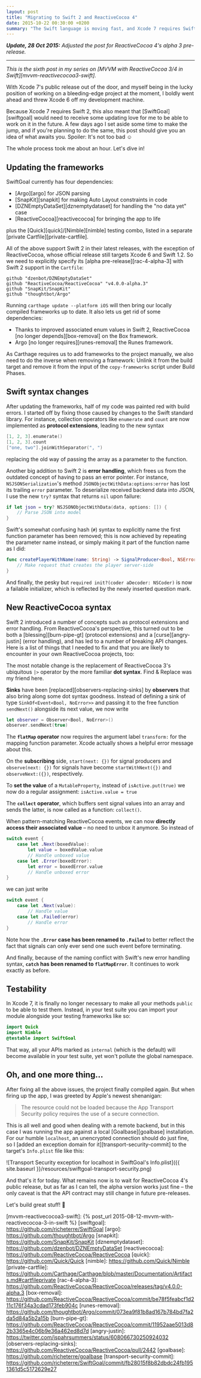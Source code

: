 ```yaml
---
layout: post
title: "Migrating to Swift 2 and ReactiveCocoa 4"
date: 2015-10-22 00:30:00 +0200
summary: "The Swift language is moving fast, and Xcode 7 requires Swift 2. Here's what you need to do to bring ReactiveCocoa 4 with Swift 2 support to your project."
---
```


*__Update, 28 Oct 2015:__ Adjusted the post for ReactiveCocoa 4's alpha 3 pre-release.*

---

_This is the sixth post in my series on [MVVM with ReactiveCocoa 3/4 in Swift][mvvm-reactivecocoa3-swift]._

With Xcode 7's public release out of the door, and myself being in the lucky position of working on a bleeding-edge project at the moment, I boldly went ahead and threw Xcode 6 off my development machine.

Because Xcode 7 requires Swift 2, this also meant that [SwiftGoal][swiftgoal] would need to receive some updating love for me to be able to work on it in the future. A few days ago I set aside some time to make the jump, and if you're planning to do the same, this post should give you an idea of what awaits you. Spoiler: It's not too bad :relaxed:

The whole process took me about an hour. Let's dive in!

## Updating the frameworks

SwiftGoal currently has four dependencies:

* [Argo][argo] for JSON parsing
* [SnapKit][snapkit] for making Auto Layout constraints in code
* [DZNEmptyDataSet][dznemptydataset] for handling the "no data yet" case
* [ReactiveCocoa][reactivecocoa] for bringing the app to life

plus the [Quick][quick]/[Nimble][nimble] testing combo, listed in a separate [private Cartfile][private-cartfile].

All of the above support Swift 2 in their latest releases, with the exception of ReactiveCocoa, whose official release still targets Xcode 6 and Swift 1.2. So we need to explicitly specify its [alpha pre-release][rac-4-alpha-3] with Swift 2 support in the `Cartfile`:

    github "dzenbot/DZNEmptyDataSet"
    github "ReactiveCocoa/ReactiveCocoa" "v4.0.0-alpha.3"
    github "SnapKit/SnapKit"
    github "thoughtbot/Argo"

Running `carthage update --platform iOS` will then bring our locally compiled frameworks up to date. It also lets us get rid of some dependencies:

* Thanks to improved associated enum values in Swift 2, ReactiveCocoa [no longer depends][box-removal] on the Box framework.
* Argo [no longer requires][runes-removal] the Runes framework.

As Carthage requires us to add frameworks to the project manually, we also need to do the inverse when removing a framework: Unlink it from the build target and remove it from the input of the `copy-frameworks` script under Build Phases.

## Swift syntax changes

After updating the frameworks, half of my code was painted red with build errors. I started off by fixing those caused by changes to the Swift standard library. For instance, collection operators like `enumerate` and `count` are now implemented as __protocol extensions__, leading to the new syntax

```swift
[1, 2, 3].enumerate()
[1, 2, 3].count
["one, two"].joinWithSeparator(", ")
```

replacing the old way of passing the array as a parameter to the function.

Another big addition to Swift 2 is __error handling__, which frees us from the outdated concept of having to pass an error pointer. For instance, `NSJSONSerialization`'s method `JSONObjectWithData:options:error` has lost its trailing `error` parameter. To deserialize received backend data into JSON, I use the new `try?` syntax that returns `nil` upon failure:

```swift
if let json = try? NSJSONObjectWithData(data, options: []) {
    // Parse JSON into model
}
```

Swift's somewhat confusing hash (`#`) syntax to explicitly name the first function parameter has been removed; this is now achieved by repeating the parameter name instead, or simply making it part of the function name as I did:

```swift
func createPlayerWithName(name: String) -> SignalProducer<Bool, NSError> {
    // Make request that creates the player server-side
}
```

And finally, the pesky but `required init?(coder aDecoder: NSCoder)` is now a failable initializer, which is reflected by the newly inserted question mark.

## New ReactiveCocoa syntax

Swift 2 introduced a number of concepts such as protocol extensions and error handling. From ReactiveCocoa's perspective, this turned out to be both a [blessing][burn-pipe-gt] (protocol extensions) and a [curse][angry-justin] (error handling), and has led to a number of breaking API changes. Here is a list of things that I needed to fix and that you are likely to encounter in your own ReactiveCocoa projects, too:

The most notable change is the replacement of ReactiveCocoa 3's ubiquitous `|>` operator by the more familiar __dot syntax__. Find & Replace was my friend here.

__Sinks__ have been [replaced][observers-replacing-sinks] by __observers__ that also bring along some dot syntax goodness. Instead of defining a sink of type `SinkOf<Event<Bool, NoError>>` and passing it to the free function `sendNext()` alongside its next value, we now write

```swift
let observer = Observer<Bool, NoError>()
observer.sendNext(true)
```

The __`flatMap` operator__ now requires the argument label `transform:` for the mapping function parameter. Xcode actually shows a helpful error message about this.

On the __subscribing__ side, `start(next: {})` for signal producers and `observe(next: {})` for signals have become `startWithNext({})` and `observeNext:({})`, respectively.

To __set the value__ of a `MutableProperty`, instead of `isActive.put(true)` we now do a regular assignment: `isActive.value = true`

The __`collect` operator__, which buffers sent signal values into an array and sends the latter, is now called as a function: `collect()`.

When pattern-matching ReactiveCocoa events, we can now __directly access their associated value__ – no need to unbox it anymore. So instead of

```swift
switch event {
    case let .Next(boxedValue):
        let value = boxedValue.value
        // Handle unboxed value
    case let .Error(boxedError):
        let error = boxedError.value
        // Handle unboxed error
}
```

we can just write

```swift
switch event {
    case let .Next(value):
        // Handle value
    case let .Failed(error)
        // Handle error
}
```

Note how the __`.Error` case has been renamed to `.Failed`__ to better reflect the fact that signals can only ever send one such event before terminating.

And finally, because of the naming conflict with Swift's new error handling syntax, __`catch` has been renamed to `flatMapError`__. It continues to work exactly as before.

## Testability

In Xcode 7, it is finally no longer necessary to make all your methods `public` to be able to test them. Instead, in your test suite you can import your module alongside your testing frameworks like so:

```swift
import Quick
import Nimble
@testable import SwiftGoal
```

That way, all your APIs marked as `internal` (which is the default) will become available in your test suite, yet won't pollute the global namespace.

## Oh, and one more thing…

After fixing all the above issues, the project finally compiled again. But when firing up the app, I was greeted by Apple's newest shenanigan:

> The resource could not be loaded because the App Transport Security policy requires the use of a secure connection.

This is all well and good when dealing with a remote backend, but in this case I was running the app against a local [Goalbase][goalbase] installation. For our humble `localhost`, an unencrypted connection should do just fine, so I [added an exception domain for it][transport-security-commit] to the target's `Info.plist` file like this:

![Transport Security exception for localhost in SwiftGoal's Info.plist]({{ site.baseurl }}/resources/swiftgoal-transport-security.png)

And that's it for today. What remains now is to wait for ReactiveCocoa 4's public release, but as far as I can tell, the alpha version works just fine – the only caveat is that the API contract may still change in future pre-releases.

Let's build great stuff! :rocket:

[mvvm-reactivecocoa3-swift]: {% post_url 2015-08-12-mvvm-with-reactivecocoa-3-in-swift %}
[swiftgoal]: https://github.com/richeterre/SwiftGoal
[argo]: https://github.com/thoughtbot/Argo
[snapkit]: https://github.com/SnapKit/SnapKit
[dznemptydataset]: https://github.com/dzenbot/DZNEmptyDataSet
[reactivecocoa]: https://github.com/ReactiveCocoa/ReactiveCocoa
[quick]: https://github.com/Quick/Quick
[nimble]: https://github.com/Quick/Nimble
[private-cartfile]: https://github.com/Carthage/Carthage/blob/master/Documentation/Artifacts.md#cartfileprivate
[rac-4-alpha-3]: https://github.com/ReactiveCocoa/ReactiveCocoa/releases/tag/v4.0.0-alpha.3
[box-removal]: https://github.com/ReactiveCocoa/ReactiveCocoa/commit/be78f5feabcf1d211c176f34a3cdad173feb904c
[runes-removal]: https://github.com/thoughtbot/Argo/commit/073ea9f81b8ad167b784bd7fa2da5d84a5b2a15b
[burn-pipe-gt]: https://github.com/ReactiveCocoa/ReactiveCocoa/commit/11952aae5013d82b3365e4c06b9e36a462ed8d7d
[angry-justin]: https://twitter.com/jspahrsummers/status/608066730250924032
[observers-replacing-sinks]: https://github.com/ReactiveCocoa/ReactiveCocoa/pull/2442
[goalbase]: https://github.com/richeterre/goalbase
[transport-security-commit]: https://github.com/richeterre/SwiftGoal/commit/fb28015f8b82dbdc24fb1951361d5c5172629e27
